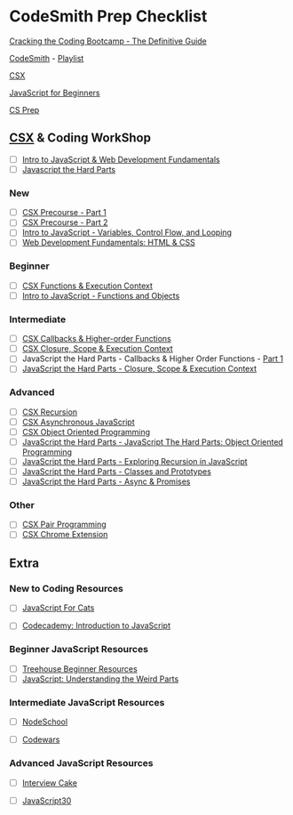 # CodeSmith Prep Checklist


[Cracking the Coding Bootcamp - The Definitive Guide](https://haseebq.com/cracking-the-coding-bootcamp-the-definitive-guide/)

[CodeSmith](https://www.codesmith.io/javascript-resources) - [Playlist](https://www.youtube.com/c/Codesmith-School/playlists)

[CSX](https://csx.codesmith.io/home) 

[JavaScript for Beginners](https://www.codesmith.io/javascript-for-beginners) 

[CS Prep](https://www.codesmith.io/bootcamp-prep) 


## [CSX](https://csx.codesmith.io/home) & Coding WorkShop


- [ ] [Intro to JavaScript & Web Development Fundamentals](https://www.youtube.com/playlist?list=PLWrQZnG8l0E5uT_rn4VsBHLA0eeC_wxhC)
- [ ] [Javascript the Hard Parts](https://www.youtube.com/playlist?list=PLWrQZnG8l0E5hMTpzCK8WjP3nJ93jUEyk)

### New

- [ ] [CSX Precourse - Part 1](https://csx.codesmith.io/login)
- [ ] [CSX Precourse - Part 2](https://csx.codesmith.io/login)
- [ ] [Intro to JavaScript - Variables, Control Flow, and Looping]()
- [ ] [Web Development Fundamentals: HTML & CSS]()

### Beginner

- [ ] [CSX Functions & Execution Context](https://csx.codesmith.io/login)
- [ ] [Intro to JavaScript - Functions and Objects]()

### Intermediate

- [ ] [CSX Callbacks & Higher-order Functions](https://csx.codesmith.io/login)
- [ ] [CSX Closure, Scope & Execution Context](https://csx.codesmith.io/login)
- [ ] JavaScript the Hard Parts - Callbacks & Higher Order Functions - [Part 1]()
- [ ] [JavaScript the Hard Parts - Closure, Scope & Execution Context](https://www.youtube.com/playlist?list=PLWrQZnG8l0E6zuGsmBmRzbl1_T4Z4uZ6H)

### Advanced

- [ ] [CSX Recursion](https://csx.codesmith.io/login)
- [ ] [CSX Asynchronous JavaScript](https://csx.codesmith.io/login)
- [ ] [CSX Object Oriented Programming](https://csx.codesmith.io/login)
- [ ] [JavaScript the Hard Parts - JavaScript The Hard Parts: Object Oriented Programming](https://www.youtube.com/watch?v=aAAS9cEuFYI&list=PLWrQZnG8l0E6mYguSNWHZEz7KrfZULz8d)
- [ ] [JavaScript the Hard Parts - Exploring Recursion in JavaScript](https://www.youtube.com/playlist?list=PLWrQZnG8l0E59V2YGqIVT-wvlYtse0jqO)
- [ ] [JavaScript the Hard Parts - Classes and Prototypes]()
- [ ] [JavaScript the Hard Parts - Async & Promises]()

### Other
- [ ] [CSX Pair Programming](https://csx.codesmith.io/login)
- [ ] [CSX Chrome Extension](https://csx.codesmith.io/login)

## Extra


### New to Coding Resources

- [ ] [JavaScript For Cats](http://jsforcats.com/)
- [ ] [Codecademy: Introduction to JavaScript](https://www.codecademy.com/learn/introduction-to-javascript)


### Beginner JavaScript Resources

- [ ] [Treehouse Beginner Resources](https://teamtreehouse.com/)
- [ ] [JavaScript: Understanding the Weird Parts](https://www.udemy.com/course/understand-javascript/)

### Intermediate JavaScript Resources

- [ ] [NodeSchool](https://nodeschool.io/)
- [ ] [Codewars](https://www.codewars.com/)


### Advanced JavaScript Resources

- [ ] [Interview Cake](https://www.interviewcake.com/)
- [ ] [JavaScript30](https://javascript30.com/)


